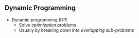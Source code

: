 ## Dynamic Programming
- Dynamic programming (DP)
  - Solve *optimization* problems
  - Usually by breaking down into *overlapping sub-problems*
